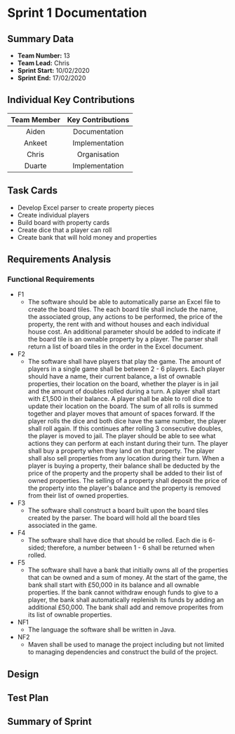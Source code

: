 # Sprint 1 Documentation

## Summary Data

- **Team Number:** 13
- **Team Lead:** Chris
- **Sprint Start:** 10/02/2020
- **Sprint End:** 17/02/2020

## Individual Key Contributions

| Team Member | Key Contributions |
| :---------: | :---------------: |
|    Aiden    |   Documentation   |
|   Ankeet    |  Implementation   |
|    Chris    |   Organisation    |
|   Duarte    |  Implementation   |

## Task Cards

- Develop Excel parser to create property pieces
- Create individual players
- Build board with property cards
- Create dice that a player can roll
- Create bank that will hold money and properties

## Requirements Analysis

### Functional Requirements

- F1
    - The software should be able to automatically parse an Excel file to create the board tiles. The each board tile shall include the name, the associated group, any actions to be performed, the price of the property, the rent with and without houses and each individual house cost. An additional parameter should be added to indicate if the board tile is an ownable property by a player. The parser shall return a list of board tiles in the order in the Excel document.
- F2
    - The software shall have players that play the game. The amount of players in a single game shall be between 2 - 6 players. Each player should have a name, their current balance, a list of ownable properties, their location on the board, whether the player is in jail and the amount of doubles rolled during a turn. A player shall start with £1,500 in their balance. A player shall be able to roll dice to update their location on the board. The sum of all rolls is summed together and player moves that amount of spaces forward. If the player rolls the dice and both dice have the same number, the player shall roll again. If this continues after rolling 3 consecutive doubles, the player is moved to jail. The player should be able to see what actions they can perform at each instant during their turn. The player shall buy a property when they land on that property. The player shall also sell properties from any location during their turn. When a player is buying a property, their balance shall be deducted by the price of the property and the property shall be added to their list of owned properties. The selling of a property shall deposit the price of the property into the player's balance and the property is removed from their list of owned properties.
- F3
    - The software shall construct a board built upon the board tiles created by the parser. The board will hold all the board tiles associated in the game.
- F4
    - The software shall have dice that should be rolled. Each die is 6-sided; therefore, a number between 1 - 6 shall be returned when rolled.
- F5
    - The software shall have a bank that initially owns all of the properties that can be owned and a sum of money. At the start of the game, the bank shall start with £50,000 in its balance and all ownable properties. If the bank cannot withdraw enough funds to give to a player, the bank shall automatically replenish its funds by adding an additional £50,000. The bank shall add and remove properites from its list of ownable properties.
- NF1
    - The language the software shall be written in Java.
- NF2
    - Maven shall be used to manage the project including but not limited to managing dependencies and construct the build of the project.



## Design

## Test Plan

## Summary of Sprint